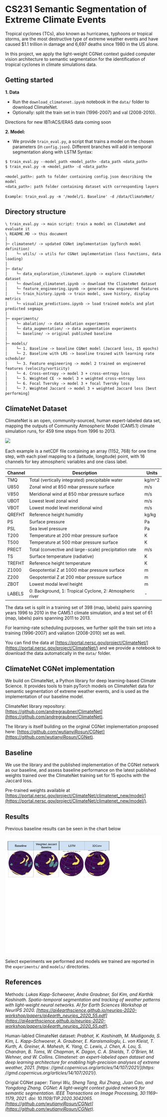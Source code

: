 # CS231 Semantic Segmentation of Extreme Climate Events

Tropical cyclones (TCs), also known as hurricanes, typhoons or tropical storms, are the most destructive type of extreme weather events and have caused $1.1 trillion in damage and 6,697 deaths since 1980 in the US alone.

In this project, we apply the light-weight CGNet context guided computer vision architecture to semantic segmentation for the identification of tropical cyclones in climate simulations data.
<!--
https://user-images.githubusercontent.com/3156495/207959086-e1a2e246-b863-4420-8275-b76c4877ba6d.mp4 -->

## Getting started

**1. Data**
- Run the `download_climatenet.ipynb` notebook in the `data/` folder to download ClimateNet.
- Optionally: split the train set in train (1996-2007) and val (2008-2010).

Directions for new IBTrACS/ERA5 data coming soon

**2. Model:**
- We provide `train_eval.py`, a script that trains a model on the chosen parameters (in `config.json`).  Different branches will add in temporal segmentation along with LSTM
Syntax:
```
$ train_eval.py --model_path <model_path> -data_path <data_path>
$ train_eval.py -m <model_path> -d <data_path>

<model_path>: path to folder containing config.json describing the model
<data_path>: path folder containing dataset with corresponding layers

Example: train_eval.py -m '/model/1. Baseline' -d /data/ClimateNet/
```

## Directory structure

```
\ train_eval.py -> main script: train a model on ClimateNet and evaluate it
\ README.MD -> this document
│
├─ climatenet/ -> updated CGNet implementation (pyTorch model definition)
│    └─ utils/ -> utils for CGNet implementation (loss functions, data loading)
│
├─ data/
│    └─ data_exploration_climatenet.ipynb -> explore ClimateNet dataset
│    └─ download_climatenet.ipynb -> download the ClimateNet dataset
│    └─ feature_engineering.ipynb -> generate new engineered features
│    └─ train_history.ipynb -> train model, save history, display metrics
│    └─ visualize_predictions.ipynb -> load trained models and plot predicted segmaps
│
├─ experiments/
│    └─ abalation/ -> data ablation experiments
│    └─ data_augmentation/ -> data augmentation experiments
│    └─ baseline/ -> original published baseline
│
├─ models/
│    └─ 1. Baseline -> baseline CGNet model (Jaccard loss, 15 epochs)
│    └─ 2. Baseline with LRS -> baseline trained with learning rate scheduler
│    └─ 3. Feature engineering -> model 2 trained on engineered features (velocity/vorticity)
│    └─ 4. Cross-entropy -> model 3 + cross-entropy loss
│    └─ 5. Weighted CE -> model 3 + weighted cross-entropy loss
│    └─ 6. Focal Tversky -> model 3 + focal Tversky loss
│    └─ 7. Weighted Jaccard -> model 3 + weighted Jaccard loss [best performing]
```

## ClimateNet Dataset

ClimateNet is an open, community-sourced, human expert-labeled data set, mapping the outputs of Community Atmospheric Model (CAM5.1) climate simulation runs, for 459 time steps from 1996 to 2013.

![](<climatenet.png>)

Each example is a netCDF file containing an array (1152, 768) for one time step, with each pixel mapping to a (latitude, longitude) point, with 16 channels for key atmospheric variables and one class label.

| Channel | Description                                               | Units  |
|---------|-----------------------------------------------------------|--------|
| TMQ     | Total (vertically integrated) precipitable water          | kg/m^2 |
| U850    | Zonal wind at 850 mbar pressure surface                   | m/s    |
| V850    | Meridional wind at 850 mbar pressure surface              | m/s    |
| UBOT    | Lowest level zonal wind                                   | m/s    |
| VBOT    | Lowest model level meridional wind                        | m/s    |
| QREFHT  | Reference height humidity                                 | kg/kg  |
| PS      | Surface pressure                                          | Pa     |
| PSL     | Sea level pressure                                        | Pa     |  
| T200    | Temperature at 200 mbar pressure surface                  | K      |
| T500    | Temperature at 500 mbar pressure surface                  | K      |
| PRECT   | Total (convective and large-scale) precipitation rate     | m/s    |  
| TS      | Surface temperature (radiative)                           | K      |
| TREFHT  | Reference height temperature                              | K      |
| Z1000   | Geopotential Z at 1000 mbar pressure surface              | m      |
| Z200    | Geopotential Z at 200 mbar pressure surface               | m      |
| ZBOT    | Lowest modal level height                                 | m      |
| LABELS  | 0: Background, 1: Tropical Cyclone, 2: Atmospheric river  | -      |  


The data set is split in a training set of 398 (map, labels) pairs spanning years 1996 to 2010 in the CAM5.1 climate simulation, and a test set of 61 (map, labels) pairs spanning 2011 to 2013.

For learning-rate scheduling purposes, we further split the train set into a training (1996-2007) and valiation (2008-2010) set as well.

You can find the data at [https://portal.nersc.gov/project/ClimateNet/](https://portal.nersc.gov/project/ClimateNet/) and we provide a notebook to download the data automatically in the `data/` folder.


## ClimateNet CGNet implementation

We build on ClimateNet, a Python library for deep learning-based Climate Science. It provides tools to train pyTorch models on ClimateNet data for semantic segmentation of extreme weather events, and is used as the implementation of our baseline model.

ClimateNet library repository: [https://github.com/andregraubner/ClimateNet](https://github.com/andregraubner/ClimateNet).

The library is itself building on the orginal CGNet implementation proposed here: [https://github.com/wutianyiRosun/CGNet](https://github.com/wutianyiRosun/CGNet).


## Baseline

We use the library and the published implementation of the CGNet network as our baseline, and assess baseline performance on the latest published weights trained over the ClimateNet training set for 15 epochs with the Jaccard loss.

Pre-trained weights available at [https://portal.nersc.gov/project/ClimateNet/climatenet_new/model/](https://portal.nersc.gov/project/ClimateNet/climatenet_new/model/).


## Results

Previous baseline results can be seen in the chart below

![](<results.png>)

Select experiments we performed and models we trained are reported in the `experiments/` and `models/` directories.

## References

Methods: _Lukas Kapp-Schwoerer, Andre Graubner, Sol Kim, and Karthik Kashinath. Spatio-temporal segmentation and tracking of weather patterns with light-weight neural networks. AI for Earth Sciences Workshop at NeurIPS 2020. [https://ai4earthscience.github.io/neurips-2020-workshop/papers/ai4earth_neurips_2020_55.pdf](https://ai4earthscience.github.io/neurips-2020-workshop/papers/ai4earth_neurips_2020_55.pdf)._

Human-labled ClimateNet dataset: _Prabhat, K. Kashinath, M. Mudigonda, S. Kim, L. Kapp-Schwoerer, A. Graubner, E. Karaismailoglu, L. von Kleist, T. Kurth, A. Greiner, A. Mahesh, K. Yang, C. Lewis, J. Chen, A. Lou, S. Chandran, B. Toms, W. Chapman, K. Dagon, C. A. Shields, T. O’Brien, M. Wehner, and W. Collins. Climatenet: an expert-labeled open dataset and deep learning architecture for enabling high-precision analyses of extreme weather, 2021. [https: //gmd.copernicus.org/articles/14/107/2021/](https: //gmd.copernicus.org/articles/14/107/2021/)._

Origial CGNet paper: _Tianyi Wu, Sheng Tang, Rui Zhang, Juan Cao, and Yongdong Zhang. CGNet: A light-weight context guided network for semantic segmentation. IEEE Transactions on Image Processing, 30:1169–1179, 2021. doi: 10.1109/TIP.2020.3042065. [https://github.com/wutianyiRosun/CGNet](https://github.com/wutianyiRosun/CGNet)._
